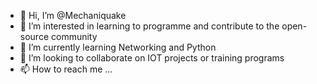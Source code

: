 - 👋 Hi, I’m @Mechaniquake
- 👀 I’m interested in learning to programme and contribute to the open-source community
- 🌱 I’m currently learning Networking and Python
- 💞️ I’m looking to collaborate on IOT projects or training programs
- 📫 How to reach me ...

<!---
Mechaniquake/Mechaniquake is a ✨ special ✨ repository because its `README.md` (this file) appears on your GitHub profile.
You can click the Preview link to take a look at your changes.
--->
